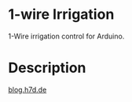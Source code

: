 # 1-wire Irrigation
1-Wire irrigation control for Arduino.

# Description
 <a href="https://blog.h7d.de/2020/07/09/gartenbewaesserung-arduino-relais-per-1-wire-steuern/">blog.h7d.de</a>
